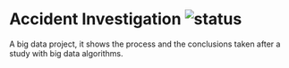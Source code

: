 # Accident Investigation ![status](https://img.shields.io/badge/Status-Finished-red.svg)

A big data project, it shows the process and the conclusions taken after a study with big data algorithms.
